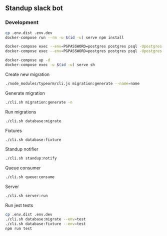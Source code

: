 ## Standup slack bot


### Development

```bash
cp .env.dist .env.dev
docker-compose run --rm -u $(id -u) serve npm install

docker-compose exec --env=PGPASSWORD=postgres postgres psql -Upostgres -c "CREATE DATABASE standup"
docker-compose exec --env=PGPASSWORD=postgres postgres psql -Upostgres -c "CREATE USER standup WITH PASSWORD 'standup_123'; GRANT ALL PRIVILEGES ON DATABASE standup TO standup;"

docker-compose up -d
docker-compose exec -u $(id -u) serve sh
```

Create new migration
```bash
./node_modules/typeorm/cli.js migration:generate --name=name
```

Generate migration
```bash
./cli.sh migration:generate -n
```

Run migrations
```bash
./cli.sh database:migrate
```

Fixtures
```bash
./cli.sh database:fixture
```

Standup notifier
```bash
./cli.sh standup:notify
```

Queue consumer
```bash
./cli.sh queue:consume
```

Server
```bash
./cli.sh server:run
```

Run jest tests
```bash
cp .env.dist .env.dev
./cli.sh database:migrate --env=test
./cli.sh database:fixture --env=test
npm run test
```
